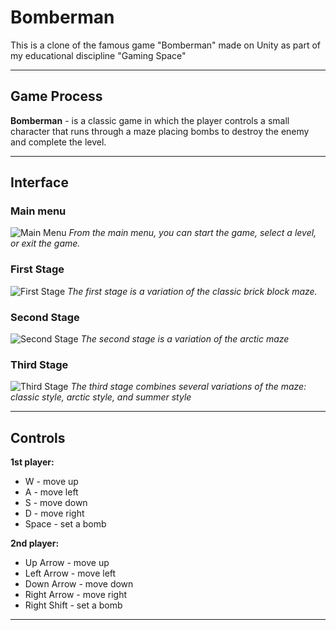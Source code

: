 # Bomberman
 This is a clone of the famous game "Bomberman" made on Unity as part of my educational discipline "Gaming Space"

---

## Game Process
**Bomberman** - is a classic game in which the player controls a small character that runs through a maze placing bombs to destroy the enemy and complete the level.

---

## Interface
### Main menu
![Main Menu](https://sun9-27.userapi.com/impg/1PFnwr3deC6sKhZu9oJ3pGIHOPCL5_CH63vukA/DXSHVO2SSFs.jpg?size=1220x688&quality=96&sign=3c2a4eebb29c97c7f741b940bac0ee00&type=album)
_From the main menu, you can start the game, select a level, or exit the game._

### First Stage
![First Stage](https://sun9-52.userapi.com/impg/ENY83Yk6GiMEw_h4FisIZzQWq9p7VEkD228fnQ/NbCukrfKbeE.jpg?size=1316x998&quality=96&sign=84f0e7fcccc5250b971e293a7f119f01&type=album)
_The first stage is a variation of the classic brick block maze._

### Second Stage
![Second Stage](https://sun9-1.userapi.com/impg/2ZkvdbSVuzidXrb_rU1DRk00WMUWKWbhd58bhg/SLKtGHs9rMQ.jpg?size=1310x1008&quality=96&sign=5427d861716f242da2fcdfd3dbd2bc8f&type=album)
_The second stage is a variation of the arctic maze_

### Third Stage
![Third Stage](https://sun9-67.userapi.com/impg/C9BqEOAnUTPiRlo0EaRiKW8m3LxVu0HtaSRmWA/MWB1InnFR8M.jpg?size=2066x1156&quality=96&sign=8ec46b251ca10b89a63c5a7b448a1c51&type=album)
_The third stage combines several variations of the maze: classic style, arctic style, and summer style_

---

## Controls
**1st player:**

- W - move up
- A - move left
- S - move down
- D - move right
- Space - set a bomb

**2nd player:**

- Up Arrow - move up
- Left Arrow - move left
- Down Arrow - move down
- Right Arrow - move right
- Right Shift - set a bomb
---